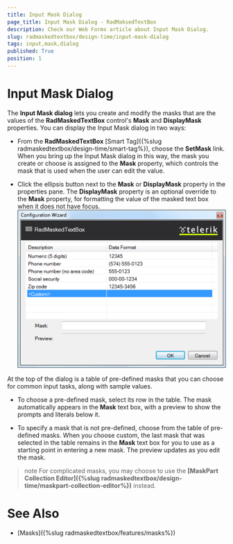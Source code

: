 ```yaml
---
title: Input Mask Dialog
page_title: Input Mask Dialog - RadMaksedTextBox
description: Check our Web Forms article about Input Mask Dialog.
slug: radmaskedtextbox/design-time/input-mask-dialog
tags: input,mask,dialog
published: True
position: 1
---
```


# Input Mask Dialog



The **Input Mask dialog** lets you create and modify the masks that are the values of the **RadMaskedTextBox** control's **Mask** and **DisplayMask** properties. You can display the Input Mask dialog in two ways:

* From the **RadMaskedTextBox** [Smart Tag]({%slug radmaskedtextbox/design-time/smart-tag%}), choose the **SetMask** link. When you bring up the Input Mask dialog in this way, the mask you create or choose is assigned to the **Mask** property, which controls the mask that is used when the user can edit the value.

* Click the ellipsis button next to the **Mask** or **DisplayMask** property in the properties pane. The **DisplayMask** property is an optional override to the **Mask** property, for formatting the value of the masked text box when it does not have focus.
![Mask Dialog](images/InputMaskDialog.png)

At the top of the dialog is a table of pre-defined masks that you can choose for common input tasks, along with sample values.

* To choose a pre-defined mask, select its row in the table. The mask automatically appears in the **Mask** text box, with a preview to show the prompts and literals below it.

* To specify a mask that is not pre-defined, choose **<Custom>** from the table of pre-defined masks. When you choose custom, the last mask that was selected in the table remains in the **Mask** text box for you to use as a starting point in entering a new mask. The preview updates as you edit the mask.

>note For complicated masks, you may choose to use the **[MaskPart Collection Editor]({%slug radmaskedtextbox/design-time/maskpart-collection-editor%})** instead.
>


# See Also

 * [Masks]({%slug radmaskedtextbox/features/masks%})

